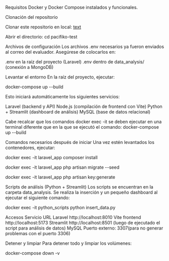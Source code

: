 Requisitos
Docker y Docker Compose instalados y funcionales.


Clonación del repositorio

Clonar este repositorio en local:
[text](https://github.com/Josue-H/pacifiko-test.git)

Abrir el directorio:
cd pacifiko-test

Archivos de configuración
Los archivos .env necesarios ya fueron enviados al correo del evaluador. Asegúrese de colocarlos en:

.env en la raíz del proyecto (Laravel)
.env dentro de data_analysis/ (conexión a MongoDB)



Levantar el entorno
En la raíz del proyecto, ejecutar:

docker-compose up --build

Esto iniciará automáticamente los siguientes servicios:

Laravel (backend y API)
Node.js (compilación de frontend con Vite)
Python + Streamlit (dashboard de análisis)
MySQL (base de datos relacional)

Cabe recalcar que los comandos docker exec -it se deben ejecutar en una terminal diferente que en la que se ejecutó el comando:  docker-compose up --build

Comandos necesarios después de iniciar
Una vez estén levantados los contenedores, ejecutar:

docker exec -it laravel_app composer install

docker exec -it laravel_app php artisan migrate --seed

docker exec -it laravel_app php artisan key:generate


Scripts de análisis (Python + Streamlit)
Los scripts se encuentran en la carpeta data_analysis.
Se realiza la inserción y un pequeño dashboard al ejecutar el siguiente comando:

docker exec -it python_scripts python insert_data.py

Accesos
Servicio	    URL
Laravel	        http://localhost:8010
Vite frontend	http://localhost:5173
Streamlit	    http://localhost:8501 (luego de ejecutado el script para análisis de datos)
MySQL	        Puerto externo: 3307(para no generar problemas con el puerto 3306)


Detener y limpiar
Para detener todo y limpiar los volúmenes:

docker-compose down -v
